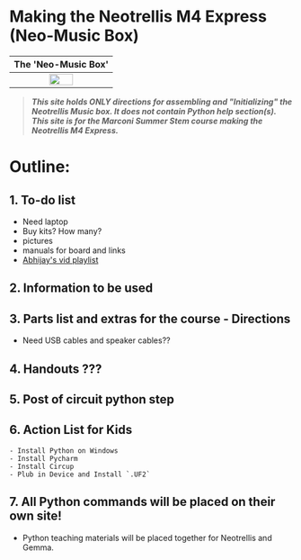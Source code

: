 # Making the Neotrellis M4 Express (Neo-Music Box)

| The 'Neo-Music Box' |
|:-:|
|<img src="/images/adafruit_products_3938_demo.gif" width="50%" />|

> ***This site holds ONLY directions for assembling and "Initializing" the Neotrellis Music box. It does not contain Python help section(s).***  
> ***This site is for the Marconi Summer Stem course making the Neotrellis M4 Express.***  


# Outline: 

## 1. To-do list
   - Need laptop
   - Buy kits? How many?
   - pictures
   - manuals for board and links
   - [Abhijay's vid playlist](https://www.youtube.com/playlist?list=PLVJIaQIN1-U7R3uJ16FP6xKWFEc6uZRee)

## 2. Information to be used


## 3. Parts list and extras for the course - Directions
- Need USB cables and speaker cables??


## 4. Handouts ???


## 5. Post of circuit python step



## 6. Action List for Kids
    - Install Python on Windows
    - Install Pycharm
    - Install Circup
    - Plub in Device and Install `.UF2`


## 7. All Python commands will be placed on their own site!
- Python teaching materials will be placed together for Neotrellis and Gemma.
